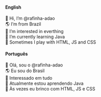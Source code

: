 <!-- ENGLISH -->
<h4>English</h4>
👋 Hi, I’m @rafinha-adao
<br>
🌎 I’m from Brazil
<br>
👀 I’m interested in everthing
<br>
🌱 I’m currently learning Java
<br>
🎨 Sometimes I play with HTML, JS and CSS
<br>

<!-- PORTUGUÊS -->
<h4>Português</h4>
👋 Olá, sou o @rafinha-adao
<br>
🌎 Eu sou do Brasil
<br>
👀 Interessado em tudo
<br>
🌱 Atualmente estou aprendendo Java
<br>
🎨 Às vezes eu brinco com HTML, JS e CSS

<!---
rafinha-adao/rafinha-adao is a ✨ special ✨ repository because its `README.md` (this file) appears on your GitHub profile.
You can click the Preview link to take a look at your changes.
--->
